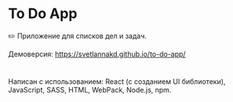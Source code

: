 # To Do App
✏️ Приложение для списков дел и задач.

Демоверсия: https://svetlannakd.github.io/to-do-app/
#
Написан с использованием: React (с созданием UI библиотеки), JavaScript, SASS, HTML, WebPack, Node.js, npm.